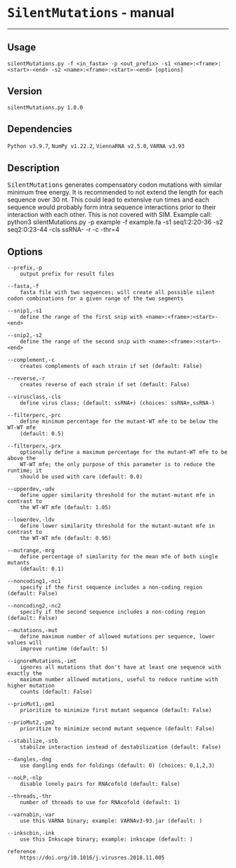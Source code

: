 # <samp>SilentMutations</samp> - manual

***

## Usage
```
silentMutations.py -f <in_fasta> -p <out_prefix> -s1 <name>:<frame>:<start>-<end> -s2 <name>:<frame>:<start>-<end> [options]
```

## Version
```
silentMutations.py 1.0.0
```

## Dependencies
```Python v3.9.7```, ```NumPy v1.22.2```, ```ViennaRNA v2.5.0```, ```VARNA v3.93```

## Description
<samp>SilentMutations</samp> generates compensatory codon mutations with similar minimum free energy. It is recommended to not extend the length for each sequence over 30 nt. This could lead to extensive run times and each sequence would probably form intra sequence interactions prior to their interaction with each other. This is not covered with SIM. Example call: python3 silentMutations.py -p example -f example.fa -s1 seq1:2:20-36 -s2 seq2:0:23-44 -cls ssRNA- -r -c -thr=4

## Options

```
--prefix,-p
    output prefix for result files

--fasta,-f
    fasta file with two sequences; will create all possible silent codon combinations for a given range of the two segments

--snip1,-s1
    define the range of the first snip with <name>:<frame>:<start>-<end>

--snip2,-s2
    define the range of the second snip with <name>:<frame>:<start>-<end>

--complement,-c
    creates complements of each strain if set (default: False)

--reverse,-r
    creates reverse of each strain if set (default: False)

--virusclass,-cls
    define virus class; (default: ssRNA+) (choices: ssRNA+,ssRNA-)

--filterperc,-prc
    define minimum percentage for the mutant-WT mfe to be below the WT-WT mfe
    (default: 0.5)

--filterperx,-prx
    optionally define a maximum percentage for the mutant-WT mfe to be above the
    WT-WT mfe; the only purpose of this parameter is to reduce the runtime; it 
    should be used with care (default: 0.0)

--upperdev,-udv
    define upper similarity threshold for the mutant-mutant mfe in contrast to
    the WT-WT mfe (default: 1.05)

--lowerdev,-ldv
    define lower similarity threshold for the mutant-mutant mfe in contrast to
    the WT-WT mfe (default: 0.95)

--mutrange,-mrg
    define percentage of similarity for the mean mfe of both single mutants
    (default: 0.1)

--noncoding1,-nc1
    specify if the first sequence includes a non-coding region (default: False)

--noncoding2,-nc2
    specify if the second sequence includes a non-coding region (default: False)

--mutations,-mut
    define maximum number of allowed mutations per sequence, lower values will
    improve runtime (default: 5)

--ignoreMutations,-imt
    ignores all mutations that don't have at least one sequence with exactly the
    maximum number allowed mutations, useful to reduce runtime with higher mutation
    counts (default: False)

--prioMut1,-pm1
    prioritize to minimize first mutant sequence (default: False)

--prioMut2,-pm2
    prioritize to minimize second mutant sequence (default: False)

--stabilize,-stb
    stabilze interaction instead of destabilization (default: False)

--dangles,-dng
    use dangling ends for foldings (default: 0) (choices: 0,1,2,3)

--noLP,-nlp
    disable lonely pairs for RNAcofold (default: False)

--threads,-thr
    number of threads to use for RNAcofold (default: 1)

--varnabin,-var
    use this VARNA binary; example: VARNAv3-93.jar (default: )

--inkscbin,-ink
    use this Inkscape binary; example: inkscape (default: )

reference
    https://doi.org/10.1016/j.virusres.2018.11.005
```
